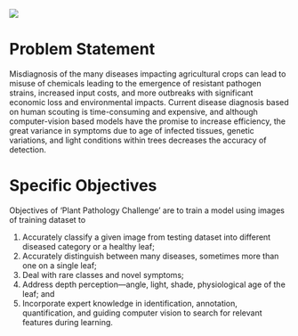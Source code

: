 ![](https://github.com/redwankarimsony/Plant-Pathology-2020---FGVC7/edit/main/cover.png)

# Problem Statement
Misdiagnosis of the many diseases impacting agricultural crops can lead to misuse of chemicals leading to the emergence of resistant pathogen strains, increased input costs, and more outbreaks with significant economic loss and environmental impacts. Current disease diagnosis based on human scouting is time-consuming and expensive, and although computer-vision based models have the promise to increase efficiency, the great variance in symptoms due to age of infected tissues, genetic variations, and light conditions within trees decreases the accuracy of detection.

# Specific Objectives
Objectives of ‘Plant Pathology Challenge’ are to train a model using images of training dataset to 
1. Accurately classify a given image from testing dataset into different diseased category or a healthy leaf; 
2. Accurately distinguish between many diseases, sometimes more than one on a single leaf; 
3. Deal with rare classes and novel symptoms; 
4. Address depth perception—angle, light, shade, physiological age of the leaf; and 
5. Incorporate expert knowledge in identification, annotation, quantification, and guiding computer vision to search for relevant features during learning.



